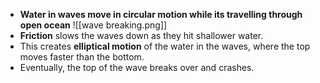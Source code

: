 - **Water in waves move in circular motion while its travelling through open ocean**
![[wave breaking.png]]
- **Friction** slows the waves down as they hit shallower water.
- This creates **elliptical motion** of the water in the waves, where the top moves faster than the bottom.
- Eventually, the top of the wave breaks over and crashes.